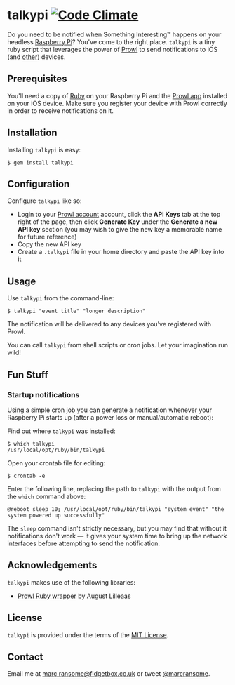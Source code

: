 # talkypi [![Code Climate](http://img.shields.io/codeclimate/github/marcransome/talkypi.svg)](https://codeclimate.com/github/marcransome/talkypi)
Do you need to be notified when Something Interesting&trade; happens on your headless [Raspberry Pi](http://www.raspberrypi.org)?  You've come to the right place.  `talkypi` is a tiny ruby script that leverages the power of [Prowl](http://www.prowlapp.com) to send notifications to iOS (and [other](http://www.prowlapp.com/apps.php)) devices.

## Prerequisites
You'll need a copy of [Ruby](http://www.ruby-lang.org) on your Raspberry Pi and the [Prowl app](http://click.linksynergy.com/fs-bin/click?id=tspFh8jh3l4&subid=&offerid=146261.1&type=10&tmpid=3909&RD_PARM1=http%3A%2F%2Fitunes.apple.com%2Fus%2Fapp%2Fprowl-growl-client%2Fid320876271%3Fmt%3D8%2526uo%3D4) installed on your iOS device.  Make sure you register your device with Prowl correctly in order to receive notifications on it.

## Installation

Installing `talkypi` is easy:

```
$ gem install talkypi
```

## Configuration

Configure `talkypi` like so:

* Login to your [Prowl account](http://www.prowlapp.com) account, click the **API Keys** tab at the top right of the page, then click **Generate Key** under the **Generate a new API key** section (you may wish to give the new key a memorable name for future reference)
* Copy the new API key 
* Create a `.talkypi` file in your home directory and paste the API key into it

## Usage
Use `talkypi` from the command-line:

```
$ talkypi "event title" "longer description"
```

The notification will be delivered to any devices you've registered with Prowl.

You can call `talkypi` from shell scripts or cron jobs.  Let your imagination run wild!

## Fun Stuff

### Startup notifications
Using a simple cron job you can generate a notification whenever your Raspberry Pi starts up (after a power loss or manual/automatic reboot):

Find out where `talkypi` was installed:

```
$ which talkypi
/usr/local/opt/ruby/bin/talkypi
```

Open your crontab file for editing:

```shell
$ crontab -e
```

Enter the following line, replacing the path to `talkypi` with the output from the `which` command above:
```
@reboot sleep 10; /usr/local/opt/ruby/bin/talkypi "system event" "the system powered up successfully"
```

The `sleep` command isn't strictly necessary, but you may find that without it notifications don't work &mdash; it gives your system time to bring up the network interfaces before attempting to send the notification.

## Acknowledgements
`talkypi` makes use of the following libraries:
* [Prowl Ruby wrapper](https://github.com/augustl/ruby-prowl) by August Lilleaas

## License
`talkypi` is provided under the terms of the [MIT License](http://opensource.org/licenses/mit-license.php).

## Contact
Email me at [marc.ransome@fidgetbox.co.uk](mailto:marc.ransome@fidgetbox.co.uk) or tweet [@marcransome](http://www.twitter.com/marcransome).
